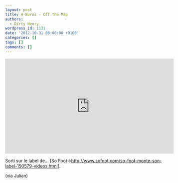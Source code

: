 ```yaml
---
layout: post
title: H-Burns - Off The Map
authors:
  - Dirty Henry
wordpress_id: 1131
date: '2012-10-31 08:00:00 +0100'
categories: []
tags: []
comments: []
---
```

<iframe width="540" height="304" src="http://www.youtube.com/embed/jK0y78OXL-Y" frameborder="0" allowfullscreen></iframe>

Sorti sur le label de... [So Foot->http://www.sofoot.com/so-foot-monte-son-label-150579-videos.html].

(via Julian)
